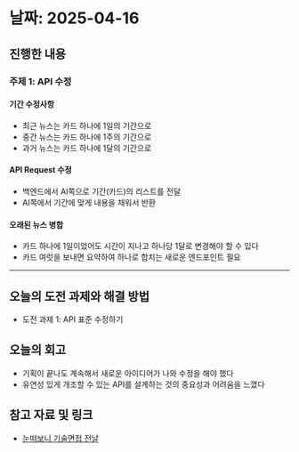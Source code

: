 # 날짜: 2025-04-16

## 진행한 내용
### 주제 1: API 수정
#### 기간 수정사항
- 최근 뉴스는 카드 하나에 1일의 기간으로
- 중간 뉴스는 카드 하나에 1주의 기간으로
- 과거 뉴스는 카드 하나에 1달의 기간으로

#### API Request 수정
- 백엔드에서 AI쪽으로 기간(카드)의 리스트를 전달
- AI쪽에서 기간에 맞게 내용을 채워서 반환

#### 오래된 뉴스 병합
- 카드 하나에 1일이었어도 시간이 지나고 하나당 1달로 변경해야 할 수 있다
- 카드 여럿을 보내면 요약하여 하나로 합치는 새로운 엔드포인트 필요

---

## 오늘의 도전 과제와 해결 방법
- 도전 과제 1: API 표준 수정하기

## 오늘의 회고
- 기획이 끝나도 계속해서 새로운 아이디어가 나와 수정을 해야 했다
- 유연성 있게 개조할 수 있는 API를 설계하는 것의 중요성과 어려움을 느꼈다
  
## 참고 자료 및 링크
- [눈떠보니 기술면접 전날](https://ridibooks.com/books/2773000080)
